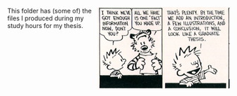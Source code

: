 <p align = "left">
    <img src="https://github.com/aishameriane/msc-economics/blob/master/Thesis/Study/calvin_hobbes_thesis1.jpg" alt="Study" width="300" align = "right">
</p>

This folder has (some of) the files I produced during my study hours for my thesis.


